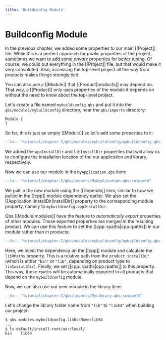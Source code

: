 ```yaml
---
title: 'Buildconfig Module'
---
```


# Buildconfig Module

In the previous chapter, we added some properties to our main [[Project]] file. While this is a
perfect approach for _public_ properties of the project, sometimes we want
to add some _private_ properties for better tuning. Of course, we could put everything
in the [[Project]] file, but that would make it very convoluted. Also, accessing the top-level
project all the way from products makes things strongly tied.

You can also use a [[Module]] that [[Product|products]] may depend on. That way, a
[[Product]] only uses properties of the module it depends on without the need to know about
the top-level project.

Let's create a file named `mybuildconfig.qbs` and put it into the
`qbs/modules/mybuildconfig` directory, near the `qbs/imports` directory:

```qml title="qbs/modules/mybuildconfig.qbs"
Module {
}
```

So far, this is just an empty [[Module]] so let's add some properties to it:

```qml title="qbs/modules/mybuildconfig/mybuildconfig.qbs"
--8<-- "tutorial/chapter-7/qbs/modules/mybuildconfig/mybuildconfig.qbs:snippet0"
```

We added the `appInstallDir` and `libInstallDir` properties that will allow us to configure
the installation location of the our application and library, respectively.

Now we can use our module in the `MyApplication.qbs` item:

```qml title="qbs/imports/MyApplication.qbs" hl_lines="2-3"
--8<-- "tutorial/chapter-7/qbs/imports/MyApplication.qbs:snippet0"
```

We pull in the new module using the [[Depends]] item, similar to how we pulled in
the [[cpp]] module dependency earlier. We also set the [[Application::installDir|installDir]]
property to the corresponding module property, namely to `mybuildconfig.appInstallDir`.

Qbs [[Module|modules]] have the feature to _automatically export_ properties of other modules.
Those exported properties are merged in the resulting product. We can use this feature to set
the [[cpp::rpaths|cpp.rpaths]] in our module rather than in products:

```qml title="qbs/modules/mybuildconfig/mybuildconfig.qbs"
--8<-- "tutorial/chapter-7/qbs/modules/mybuildconfig/mybuildconfig.qbs:snippet1"
```

Here, we inject the dependency on the [[cpp]] module and calculate the `libRPaths` property.
This is a relative path from the `product.installDir` (which is either `"bin"`
or `"lib"`, depending on product type to `libInstallDir`). Finally, we set
[[cpp::rpaths|cpp.rpaths]] to this property. This way, those `rpaths` will be automatically
exported to all products that depend on the `mybuildconfig` module.

Now, we can also use our new module in the library item:

```qml title="qbs/imports/MyLibrary.qbs"
--8<-- "tutorial/chapter-7/qbs/imports/MyLibrary.qbs:snippet0"
```

Let's change the library folder name from `"lib"` to `"lib64"` when building our project:

```sh
$ qbs modules.mybuildconfig.libDirName:lib64
...
$ ls default/install-root/usr/local/
bin    lib64
```
